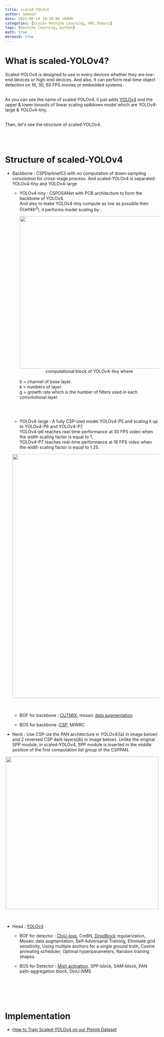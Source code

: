```yaml
---
title: scaled-YOLOv4
author: SeHoon
date: 2023-06-10 19:30:00 +0900
categories: [Vision Machine Learning, VML_Theory]
tags: [machine learning, python]
math: true
mermaid: true
---
```


# What is scaled-YOLOv4?

Scaled-YOLOv4 is designed to use in every devices whether they are low-end devices or high-end devices. And also, it can perform real-time object detection on 16, 30, 60 FPS movies or embedded systems.<br><br>

As you can see the name of scaled-YOLOv4, it just adds [YOLOv4](https://csh970605.github.io/posts/YOLOv4/) and the upper & lower bounds of linear scaling up&down model which are YOLOv4-large & YOLOv4-tiny.
<br><br>

Then, let's see the structure of scaled-YOLOv4.
<br><br><br><br>

# Structure of scaled-YOLOv4

+ Backbone : CSPDarknet53 with no computation of down-sampling convolution for cross-stage process. And scaled-YOLOv4 is separated YOLOv4-tiny and YOLOv4-large

    + YOLOv4-tiny : CSPOSANet with PCB architecture to form the backbone of YOLOv4.<br>
        And also to make YOLOv4-tiny compute as low as possible then $O(whkb^2)$, it performs model scaling by :<br>

        <center>
        <img src="https://github.com/csh970605/csh970605.github.io/assets/28240052/c1aa1824-f510-4290-8103-128ce4f1e932" width=500><br>
        computational block of YOLOv4-tiny where<br> 
        </center><br>
        b = channel of base layer.<br>
        k = numbers of layer.<br>
        g = growth rate which is the number of filters used in each convolutional layer.

        <br><br>

    
    

    + YOLOv4-large : A fully CSP-ized model YOLOv4-P5 and scaling it up to YOLOv4-P6 and YOLOv4-P7.<br>
    YOLOv4-p6 reaches real-time performance at 30 FPS video when the width scaling factor is equal to 1.<br>
    YOLOv4-P7 reaches real-time performance at 16 FPS video when the width scaling factor is equal to 1.25.

    <center>
    <img src="https://github.com/csh970605/csh970605.github.io/assets/28240052/ea5af52a-c43b-45e4-b6e7-dd334c7a20c1" width=800>
    </center><br><br>

    + BOF for backbone : [CUTMIX](https://arxiv.org/abs/1905.04899), mosaic [data augmentation](https://csh970605.github.io/posts/Data_Augmentation/)

    + BOS for backbone :[CSP](https://csh970605.github.io/posts/CSP/), MiWRC



+ Neck : Use CSP-ize the PAN architecture in YOLOv4((a) in image below) and 2 reversed CSP dark layers((b) in image below). Unlike the original SPP module, in scaled-YOLOv4, SPP module is inserted in the middle position of the first computation list group of the CSPPAN.

<center>
<img src="https://github.com/csh970605/csh970605.github.io/assets/28240052/b6c7c8de-9cd7-440d-b63a-0c5848096f7d" width=500>
</center><br><br>



+ Head : [YOLOv3](https://csh970605.github.io/posts/YOLOv3/)

    + BOF for detector : [CIoU-loss](https://csh970605.github.io/posts/CIOU_Loss/), CmBN, [DropBlock](https://csh970605.github.io/posts/DropBlock/) regularization, Mosaic data augmentation, Self-Adversarial Training, Eliminate grid sensitivity, Using multiple anchors for a single ground truth, Cosine annealing scheduler, Optimal hyperparameters, Random training shapes.

    + BOS for Detector : [Mish activation](https://csh970605.github.io/posts/Activation_Function/), SPP-block, SAM-block, PAN path-aggregation block, DIoU-NMS

<br><br><br><br>


# Implementation

+ [How to Train Scaled-YOLOv4 on our Pistols Dataset](https://github.com/csh970605/Modern_Computer_Vision/blob/main/Deep%20Learning%20CV/42.%20Object%20Detection%20-%20Gun%2C%20Pistol%20Detector%20-%20Scaled-YOLOv4.ipynb)
